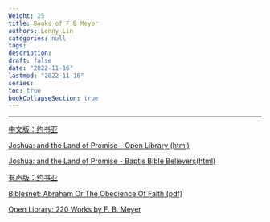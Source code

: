 ```yaml
---
Weight: 25
title: Books of F B Meyer
authors: Lenny Lin
categories: null
tags: 
description: 
draft: false
date: "2022-11-16"
lastmod: "2022-11-16"
series:
toc: true
bookCollapseSection: true
---
```



<!--more-->

---
<a href = "http://www.zgaxr.com/book/008/006/220.htm" target="_blank" rel="noopener noreferrer">中文版：约书亚</a>  

<a href = "https://archive.org/details/joshualandofprom00meye/page/n1/mode/2up?ref=ol&view=theater" target="_blank" rel="noopener noreferrer">Joshua: and the Land of Promise - Open Library (html)</a>

<a href = "https://baptistbiblebelievers.com/BooksoftheBible/JoshuaandtheLandofPromisebyFBMeyer/tabid/306/Default.aspx" target="_blank" rel="noopener noreferrer">Joshua: and the Land of Promise - Baptis Bible Believers(html)</a>

<a href = "https://h.land/blog/42837" target="_blank" rel="noopener noreferrer">有声版：约书亚</a>  

<a href = "https://www.biblesnet.com/FB%20Meyer%20Abraham%20Or%20The%20Obedience%20Of%20Faith.pdf" target="_blank" rel="noopener noreferrer">Biblesnet: Abraham Or The Obedience Of Faith (pdf)</a>

<a href = "https://openlibrary.org/authors/OL4164A/Meyer_F._B." target="_blank" rel="noopener noreferrer">Open Library: 220 Works by F. B. Meyer</a>



<a href = "" target="_blank" rel="noopener noreferrer"></a>

<a href = "" target="_blank" rel="noopener noreferrer"></a>

<a href = "" target="_blank" rel="noopener noreferrer"></a>

<a href = "" target="_blank" rel="noopener noreferrer"></a>

<a href = "" target="_blank" rel="noopener noreferrer"></a>

<a href = "" target="_blank" rel="noopener noreferrer"></a>